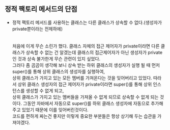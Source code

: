 ## 정적 팩토리 메서드의 단점
* 정적 팩토리 메서드를 사용하는 클래스는 다른 클래스가 상속할 수 없다.(생성자가 private뿐이라는 전제하에)   
<br></br>처음에 이게 무슨 소린가 했다.
클래스 자체의 접근 제어자가 private이라면 다른 클래스가 상속할 수 없는 건 알겠는데 클래스의 접근제어자가 아닌 생성자가 private인 것과 상속 불가한게   무슨 관련이 있지 싶었다.   
그러다 좀 곰곰이 생각해 보니 상속 받는 하위 클래스의 생성자가 실행 될 때 먼저 super()를 통해 상위 클래스의 생성자를 실행하여,   
상위 클래스가 가지고 있는 모든 멤버를 가져온다는 것을 잊어버리고 있었다. 따라서 상위 클래스 생성자의 접근 제어자가 private이라면 super()를 통해 상위 인스턴스를 생성할 수 없게 되고,   
상위 클래스가 가지고 있는 멤버들을 가져올 수 없게 되므로 상속할 수 없게 되는 것이다.
그동안 자바에서 자동으로 super()를 하위 클래스 생성자에 자동으로 추가해주고 있었기 때문에 이를 잊어버린것이다.   
코드를 편하게 짜는건 좋지만 이렇게 중요한 부분들은 항상 상기해 두는 습관을 가져야겠다.

